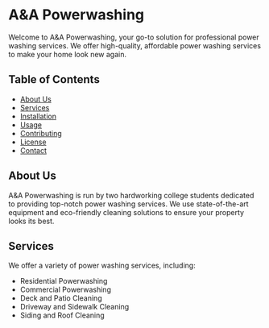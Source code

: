 # A&A Powerwashing

Welcome to A&A Powerwashing, your go-to solution for professional power washing services. We offer high-quality, affordable power washing services to make your home look new again.

## Table of Contents

- [About Us](#about-us)
- [Services](#services)
- [Installation](#installation)
- [Usage](#usage)
- [Contributing](#contributing)
- [License](#license)
- [Contact](#contact)

## About Us

A&A Powerwashing is run by two hardworking college students dedicated to providing top-notch power washing services. We use state-of-the-art equipment and eco-friendly cleaning solutions to ensure your property looks its best.

## Services

We offer a variety of power washing services, including:

- Residential Powerwashing
- Commercial Powerwashing
- Deck and Patio Cleaning
- Driveway and Sidewalk Cleaning
- Siding and Roof Cleaning
